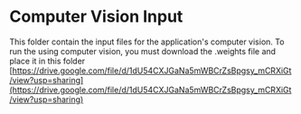 # Computer Vision Input
This folder contain the input files for the application's computer vision. 
To run the using computer vision, you must download the .weights file and place it in this folder [https://drive.google.com/file/d/1dU54CXJGaNa5mWBCrZsBpgsy_mCRXiGt/view?usp=sharing](https://drive.google.com/file/d/1dU54CXJGaNa5mWBCrZsBpgsy_mCRXiGt/view?usp=sharing)